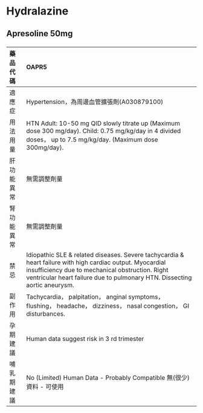# Hydralazine

## Apresoline 50mg

##### 

| 藥品代碼   | OAPR5                                                                                                                                                                                                                                     |
|:-----------|:------------------------------------------------------------------------------------------------------------------------------------------------------------------------------------------------------------------------------------------|
| 適應症     | Hypertension，為周邊血管擴張劑(A030879100)                                                                                                                                                                                                |
| 用法用量   | HTN Adult: 10-50 mg QID slowly titrate up (Maximum dose 300 mg/day). Child: 0.75 mg/kg/day in 4 divided doses， up to 7.5 mg/kg/day. (Maximum dose 300mg/day).                                                                            |
| 肝功能異常 | 無需調整劑量                                                                                                                                                                                                                              |
| 腎功能異常 | 無需調整劑量                                                                                                                                                                                                                              |
| 禁忌       | Idiopathic SLE & related diseases. Severe tachycardia & heart failure with high cardiac output. Myocardial insufficiency due to mechanical obstruction. Right ventricular heart failure due to pulmonary HTN. Dissecting aortic aneurysm. |
| 副作用     | Tachycardia， palpitation， anginal symptoms， flushing， headache， dizziness， nasal congestion， GI disturbances.                                                                                                                      |
| 孕期建議   | Human data suggest risk in 3 rd trimester                                                                                                                                                                                                 |
| 哺乳期建議 | No (Limited) Human Data - Probably Compatible 無(很少)資料 - 可使用                                                                                                                                                                       |

